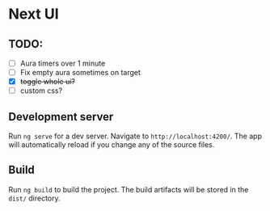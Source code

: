 # Next UI

## TODO:

- [ ] Aura timers over 1 minute
- [ ] Fix empty aura sometimes on target
- [x] ~~toggle whole ui?~~
- [ ] custom css?

## Development server

Run `ng serve` for a dev server. Navigate to `http://localhost:4200/`. The app will automatically reload if you change
any of the source files.

## Build

Run `ng build` to build the project. The build artifacts will be stored in the `dist/` directory.
